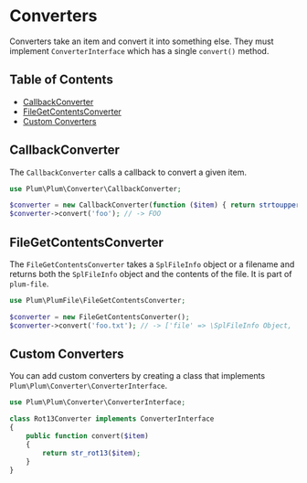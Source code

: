 Converters
==========

Converters take an item and convert it into something else. They must implement `ConverterInterface` which has a single
`convert()` method.


Table of Contents
-----------------

- [CallbackConverter](#callbackconverter)
- [FileGetContentsConverter](#filegetcontentsconverter)
- [Custom Converters](#custom-converters)


CallbackConverter
-----------------

The `CallbackConverter` calls a callback to convert a given item.

```php
use Plum\Plum\Converter\CallbackConverter;

$converter = new CallbackConverter(function ($item) { return strtoupper($item); });
$converter->convert('foo'); // -> FOO
```


FileGetContentsConverter
------------------------

The `FileGetContentsConverter` takes a `SplFileInfo` object or a filename and returns both the `SplFileInfo` object
and the contents of the file. It is part of `plum-file`.

```php
use Plum\PlumFile\FileGetContentsConverter;

$converter = new FileGetContentsConverter();
$converter->convert('foo.txt'); // -> ['file' => \SplFileInfo Object, 'content' => '...']
```


Custom Converters
-----------------

You can add custom converters by creating a class that implements `Plum\Plum\Converter\ConverterInterface`.

```php
use Plum\Plum\Converter\ConverterInterface;

class Rot13Converter implements ConverterInterface
{
    public function convert($item)
    {
        return str_rot13($item);
    }
}
```
